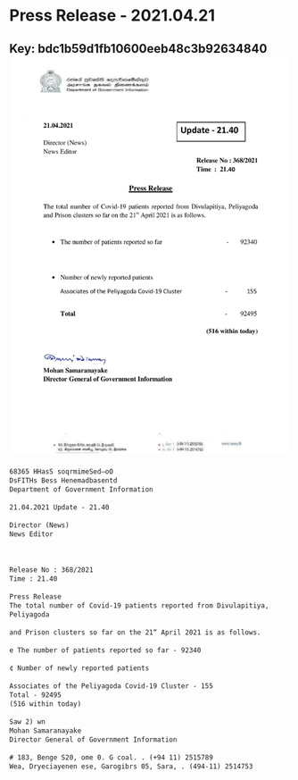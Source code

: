 # Press Release - 2021.04.21 
Key: bdc1b59d1fb10600eeb48c3b92634840 
![img](img/bdc1b59d1fb10600eeb48c3b92634840.jpg)
---
```
68365 HHasS soqrmimeSed—oO
DsFITHs Bess Henemadbasentd
Department of Government Information

21.04.2021 Update - 21.40

Director (News)
News Editor

 

Release No : 368/2021
Time : 21.40

Press Release
The total number of Covid-19 patients reported from Divulapitiya, Peliyagoda

and Prison clusters so far on the 21“ April 2021 is as follows.

e The number of patients reported so far - 92340

¢ Number of newly reported patients

Associates of the Peliyagoda Covid-19 Cluster - 155
Total - 92495
(516 within today)

Saw 2) wn
Mohan Samaranayake
Director General of Government Information

# 183, Benge S20, ome 0. G coal. . (+94 11) 2515789
Wea, Dryeciayenen ese, Garogibrs 05, Sara, . (494-11) 2514753

```
